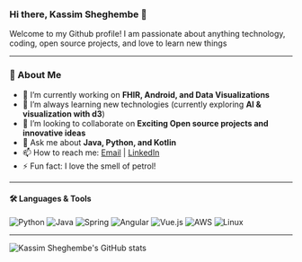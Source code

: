 ### Hi there, Kassim Sheghembe 👋

Welcome to my Github profile!
I am passionate about anything technology, coding, open source projects, and love to learn new things

<!--
**gosso22/gosso22** is a ✨ _special_ ✨ repository because its `README.md` (this file) appears on your GitHub profile.
-->
---

### 🚀 About Me

- 🔭 I’m currently working on **FHIR, Android, and Data Visualizations**
- 🌱 I’m always learning new technologies (currently exploring **AI & visualization with d3**)
- 👯 I’m looking to collaborate on **Exciting Open source projects and innovative ideas**
- 💬 Ask me about **Java, Python, and Kotlin**
- 📫 How to reach me: [Email](mailto:kassim@kassimsheghembe.dev) | [LinkedIn](https://www.linkedin.com/in/sheghembekassim)
- ⚡ Fun fact: I love the smell of petrol!

---

#### 🛠️ Languages & Tools

![Python](https://img.shields.io/badge/-Python-3776AB?style=flat-square&logo=python&logoColor=white)
![Java](https://img.shields.io/badge/-Java-007396?style=flat-square&logo=java&logoColor=white)
![Spring](https://img.shields.io/badge/-Spring-6DB33F?style=flat-square&logo=spring&logoColor=white)
![Angular](https://img.shields.io/badge/-Angular-DD0031?style=flat-square&logo=angular&logoColor=white)
![Vue.js](https://img.shields.io/badge/-Vue.js-4FC08D?style=flat-square&logo=vue.js&logoColor=white)
![AWS](https://img.shields.io/badge/-AWS-232F3E?style=flat-square&logo=amazon-aws&logoColor=white)
![Linux](https://img.shields.io/badge/-Linux-FCC624?style=flat-square&logo=linux&logoColor=black)

---

![Kassim Sheghembe's GitHub stats](https://github-readme-stats.vercel.app/api?username=gosso22&show_icons=true&theme=radical)


